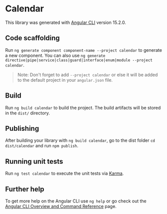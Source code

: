 # Calendar

This library was generated with [Angular CLI](https://github.com/angular/angular-cli) version 15.2.0.

## Code scaffolding

Run `ng generate component component-name --project calendar` to generate a new component. You can also use `ng generate directive|pipe|service|class|guard|interface|enum|module --project calendar`.

> Note: Don't forget to add `--project calendar` or else it will be added to the default project in your `angular.json` file.

## Build

Run `ng build calendar` to build the project. The build artifacts will be stored in the `dist/` directory.

## Publishing

After building your library with `ng build calendar`, go to the dist folder `cd dist/calendar` and run `npm publish`.

## Running unit tests

Run `ng test calendar` to execute the unit tests via [Karma](https://karma-runner.github.io).

## Further help

To get more help on the Angular CLI use `ng help` or go check out the [Angular CLI Overview and Command Reference](https://angular.io/cli) page.
